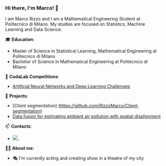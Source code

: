 ### Hi there, I'm Marco! 👋

I am Marco Rizzo and I am a Mathematical Engineering Student at Politecnico di Milano. My studies are focused on Statistics, Machine Learning and Data Science.

🎓 **Education**:
* Master of Science in Statistical Learning, Mathematical Engineering at Politecnico di Milano
* Bachelor of Science in Mathematical Engineering at Politecnico di Milano

🎯 **CodaLab Competitions**: 
* [Artificial Neural Networks and Deep Learning Challenges](https://github.com/RizzoMarco/Artificial-Neural-Networks-and-Deep-Learning-Course-Challenges)
 
📌 **Projects**:
* [Client segmentation] (https://github.com/RizzoMarco/Client-segmentation)
* [Data fusion for estimating ambient air pollution with spatial disalignment](https://github.com/RizzoMarco/Data-fusion-for-estimating-ambient-air-pollution-with-spatial-disalignment)

📫 **Contacts**:
 * <p>  <a href="https://www.linkedin.com/in/marco-rizzo-235a961a9/" rel="nofollow noreferrer">   <img src="https://img.shields.io/badge/LinkedIn-0077B5?style=for-the-badge&logo=linkedin&logoColor=white"> </a> &nbsp;  </p>

🙋‍♂️ **About me**:
* 🎭 I'm currently acting and creating show in a theatre of my city
<!--

**RizzoMarco/RizzoMarco** is a ✨ _special_ ✨ repository because its `README.md` (this file) appears on your GitHub profile.

Here are some ideas to get you started:

- 🔭 I’m currently working on ...
- 🌱 I’m currently learning ...
- 👯 I’m looking to collaborate on ...
- 🤔 I’m looking for help with ...
- 💬 Ask me about ...
- 📫 How to reach me: ...
- 😄 Pronouns: ...
- ⚡ Fun fact: ...
-->
